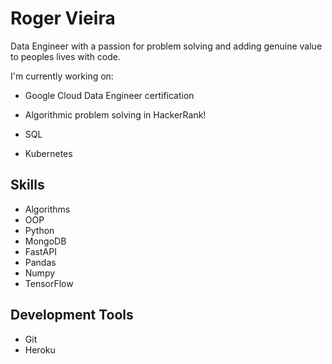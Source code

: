 # Roger Vieira


Data Engineer with a passion for problem solving and adding genuine value to peoples lives with code.

I'm currently working on: 

* Google Cloud Data Engineer certification  

* Algorithmic problem solving in HackerRank!

* SQL

* Kubernetes

## Skills 

* Algorithms
* OOP
* Python
* MongoDB
* FastAPI
* Pandas
* Numpy
* TensorFlow

## Development Tools  

* Git
* Heroku 

